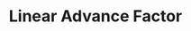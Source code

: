 ---
tag: m0900
codes:
- M900
title: Linear Advance Factor
long: Get and/or set the Linear Advance K factor.
notes: See [Linear Advance](/docs/features/lin_advance.html) for details on how to
  determine the K factor.
parameters:
- tag: K
  optional: true
  description: |
    Set the K factor for the specified extruder. Unchanged if omitted. Set this value higher for more flexible filament or a longer filament path.

    With `EXTRA_LIN_ADVANCE_K` this sets the *primary* K factor. Note that this factor may be inactive and won't take effect until the next `M900 S0`.
  values:
  - tag: kfactor
    type: float
example: 
examples:
- pre: Fetch the K factor
  code: M900
- pre: Set the K factor
  code: M900 K0.18
---